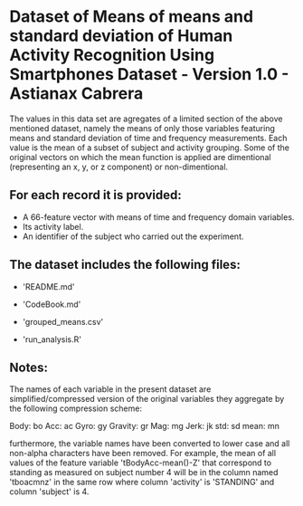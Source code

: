 # Dataset of Means of means and standard deviation of Human Activity Recognition Using Smartphones Dataset - Version 1.0 - Astianax Cabrera


The values in this data set are agregates of a limited section of the above mentioned dataset, namely the means of only those variables featuring means and standard deviation of time and frequency measurements. Each value is the mean of a subset of subject and activity grouping. Some of the original vectors on which the mean function is applied are dimentional (representing an x, y, or z component) or non-dimentional. 

## For each record it is provided:

 
* A 66-feature vector with means of time and frequency domain variables. 
* Its activity label. 
* An identifier of the subject who carried out the experiment.

## The dataset includes the following files:

* 'README.md'

* 'CodeBook.md'

* 'grouped_means.csv' 

* 'run_analysis.R'


## Notes: 


The names of each variable in the present dataset are simplified/compressed version of the original variables they aggregate by the following compression scheme:

Body: bo
Acc: ac
Gyro: gy
Gravity: gr
Mag: mg
Jerk: jk
std: sd
mean: mn


furthermore, the variable names have been converted to lower case and all non-alpha characters have been removed. For example, the mean of all values of the feature variable 'tBodyAcc-mean()-Z' that correspond to standing as measured on subject number 4 will be in the column named 'tboacmnz' in the same row where column 'activity' is 'STANDING'  and column 'subject' is 4. 
